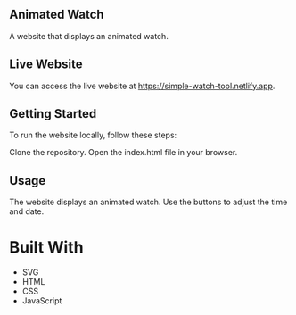 ## Animated Watch

A website that displays an animated watch.

## Live Website

You can access the live website at https://simple-watch-tool.netlify.app.

## Getting Started

To run the website locally, follow these steps:

Clone the repository.
Open the index.html file in your browser.

## Usage

The website displays an animated watch. Use the buttons to adjust the time and date.

# Built With

- SVG
- HTML
- CSS
- JavaScript

